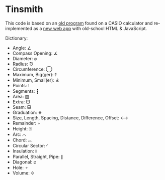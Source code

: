 # Tinsmith

This code is based on an [old program](archive) found on a CASIO calculator and re-implemented as a [new web app](https://altermarkive.github.io/tinsmith/) with old-school HTML & JavaScript.

Dictionary:

* Angle: ∠
* Compass Opening: ∡
* Diameter: ⌀
* Radius: ⎋
* Circumference: ◯
* Maximum, Big(ger): ⤒
* Minimum, Small(er): ⤓
* Points: ⦙
* Segments: ┇
* Area: ▨
* Extra: ⬒
* Seam: ⬓
* Graduation: ⧻
* Size, Length, Spacing, Distance, Difference, Offset: ⟷
* Remainder: ⍆
* Height: ⍐
* Arc: ⌒
* Chord: ⌓
* Circular Sector: ◜
* Insulation: ⧚
* Parallel, Straight, Pipe: ∥
* Diagonal: ⧄
* Hole: ⚬
* Volume: ⟐
